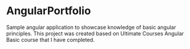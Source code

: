 # AngularPortfolio
Sample angular application to showcase knowledge of basic angular principles.
This project was created based on Ultimate Courses Angular Basic course that I have completed.
